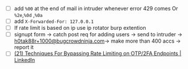 - [ ] add `%00` at the end of mail in intruder whenever error 429 comes Or `%2e`,`%0d` ,`%0a`
- [ ] add `X-Forwarded-For: 127.0.0.1`
- [ ] If rate limit is based on ip use ip rotator burp extention
- [ ] signupt form → catch post req for adding users → send to intruder → h0tak88r+1000@bugcrowdninja.com→ make more than 400 accs → report it
- [ ] [(21) Techniques For Bypassing Rate Limiting on OTP/2FA Endpoints | LinkedIn](https://www.linkedin.com/pulse/techniques-bypassing-rate-limiting-otp2fa-endpoints-aravind-s/)